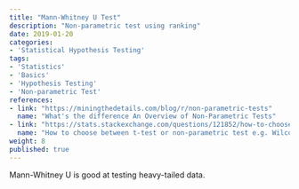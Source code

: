 ```yaml
---
title: "Mann-Whitney U Test"
description: "Non-parametric test using ranking"
date: 2019-01-20
categories:
- 'Statistical Hypothesis Testing'
tags:
- 'Statistics'
- 'Basics'
- 'Hypothesis Testing'
- 'Non-parametric Test'
references:
- link: "https://miningthedetails.com/blog/r/non-parametric-tests"
  name: "What's the difference An Overview of Non-Parametric Tests"
- link: "https://stats.stackexchange.com/questions/121852/how-to-choose-between-t-test-or-non-parametric-test-e-g-wilcoxon-in-small-sampl"
  name: "How to choose between t-test or non-parametric test e.g. Wilcoxon in small samples"
weight: 8
published: true
---
```


Mann-Whitney U is good at testing heavy-tailed data.